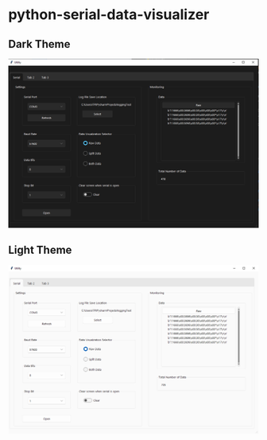 # python-serial-data-visualizer

## Dark Theme

![pics/ss-printenv-at-boot.png](https://github.com/zafersn/python-serial-data-visualizer/blob/main/img/dark.png)


## Light Theme

![pics/ss-printenv-at-boot.png](https://github.com/zafersn/python-serial-data-visualizer/blob/main/img/light.png)


